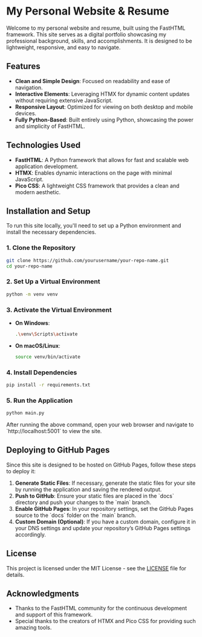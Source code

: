 
# My Personal Website & Resume

Welcome to my personal website and resume, built using the FastHTML framework. This site serves as a digital portfolio showcasing my professional background, skills, and accomplishments. It is designed to be lightweight, responsive, and easy to navigate.

## Features

- **Clean and Simple Design**: Focused on readability and ease of navigation.
- **Interactive Elements**: Leveraging HTMX for dynamic content updates without requiring extensive JavaScript.
- **Responsive Layout**: Optimized for viewing on both desktop and mobile devices.
- **Fully Python-Based**: Built entirely using Python, showcasing the power and simplicity of FastHTML.

## Technologies Used

- **FastHTML**: A Python framework that allows for fast and scalable web application development.
- **HTMX**: Enables dynamic interactions on the page with minimal JavaScript.
- **Pico CSS**: A lightweight CSS framework that provides a clean and modern aesthetic.

## Installation and Setup

To run this site locally, you'll need to set up a Python environment and install the necessary dependencies.

### 1. Clone the Repository

```bash
git clone https://github.com/yourusername/your-repo-name.git
cd your-repo-name
```

### 2. Set Up a Virtual Environment

```bash
python -m venv venv
```

### 3. Activate the Virtual Environment

- **On Windows**:
  ```bash
  .\venv\Scripts\activate
  ```
- **On macOS/Linux**:
  ```bash
  source venv/bin/activate
  ```

### 4. Install Dependencies

```bash
pip install -r requirements.txt
```

### 5. Run the Application

```bash
python main.py
```

After running the above command, open your web browser and navigate to \`http://localhost:5001\` to view the site.

## Deploying to GitHub Pages

Since this site is designed to be hosted on GitHub Pages, follow these steps to deploy it:

1. **Generate Static Files**: If necessary, generate the static files for your site by running the application and saving the rendered output.
2. **Push to GitHub**: Ensure your static files are placed in the \`docs\` directory and push your changes to the \`main\` branch.
3. **Enable GitHub Pages**: In your repository settings, set the GitHub Pages source to the \`docs\` folder on the \`main\` branch.
4. **Custom Domain (Optional)**: If you have a custom domain, configure it in your DNS settings and update your repository’s GitHub Pages settings accordingly.

## License

This project is licensed under the MIT License - see the [LICENSE](LICENSE) file for details.

## Acknowledgments

- Thanks to the FastHTML community for the continuous development and support of this framework.
- Special thanks to the creators of HTMX and Pico CSS for providing such amazing tools.
